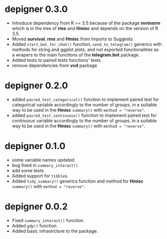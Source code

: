 # depigner 0.3.0

* Introduce dependency from R >= 3.5 because of the package **mvtnorm**
  which is in the tree of **rms** and **Hmisc** and depends on the
  version of R 3.5.
* Moved **survival**, **rms** and **Hmisc** from Imports to Suggests
* Added `start_bot_for_chat()` function, `send_to_telegram()` generics
  with methods for string and ggplot plots, and not exported
  funcitonalities as a wrapers to the main funcitons of the
  **telegram.bot** package.
* Added tests to paired tests functions' tests
* remove dependencies from **vcd** package

# depigner 0.2.0

* added `paired_test_categorical()` function to implement paired test
  for categorical variable accordingly to the number of groups, in a 
  suitable way to be used in the **Hmisc** `summary()` with
  `method = "reverse"`.
* added `paired_test_continuous()` function to implement paired test
  for continuous variable accordingly to the number of groups, in a 
  suitable way to be used in the **Hmisc** `summary()` with
  `method = "reverse"`.

# depigner 0.1.0

* some variable names updated
* bug fixed in `summary_interact()`
* add some tests
* Added support for `tibble`s.
* Added `tidy_summary()` generics function and method for **Hmisc**
  `summary()` with `method = "reverse"`.

# depigner 0.0.2

* Fixed `summary_interact()` function.
* Added `gdp()` function.
* Added basic infrastrcture to the package.
